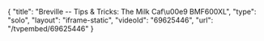 {
    "title": "Breville -- Tips & Tricks: The Milk Caf\u00e9 BMF600XL",
    "type": "solo",
    "layout": "iframe-static",
    "videoId": "69625446",
    "url": "\/tvpembed\/69625446"
}